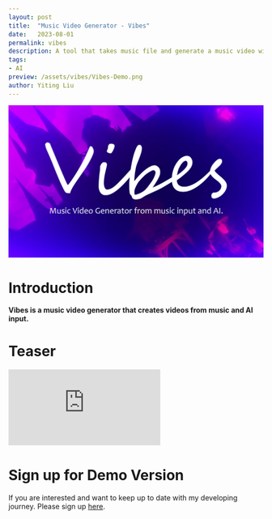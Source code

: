 ```yaml
---
layout: post
title:  "Music Video Generator - Vibes"
date:   2023-08-01
permalink: vibes
description: A tool that takes music file and generate a music video with the help of AI.
tags: 
- AI
preview: /assets/vibes/Vibes-Demo.png
author: Yiting Liu 
---
```


![assets/vibes/Vibes-Demo.png](assets/vibes/Vibes-Demo.png)

# Introduction 
**Vibes is a music video generator that creates videos from music and AI input.** 

# Teaser
<div class="iframe-container">
<iframe class="responsive-iframe" src="https://www.youtube.com/embed/F4_eFN4nDvY?si=6NupHJUfLoSSSseo" title="YouTube video player" frameborder="0" allow="accelerometer; autoplay; clipboard-write; encrypted-media; gyroscope; picture-in-picture" allowfullscreen></iframe>
</div>


# Sign up for Demo Version 

If you are interested and want to keep up to date with my developing journey. Please sign up [here](https://forms.gle/ySRtL2CbgV4MhnVS9). 

